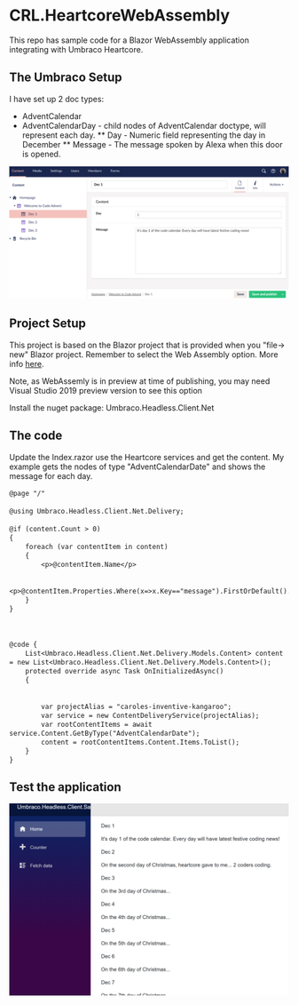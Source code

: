 # CRL.HeartcoreWebAssembly

This repo has sample code for a Blazor WebAssembly application integrating with Umbraco Heartcore.

## The Umbraco Setup
I have set up 2 doc types:

* AdventCalendar
* AdventCalendarDay - child nodes of AdventCalendar doctype, will represent each day.
** Day -  Numeric field representing the day in December
** Message - The message spoken by Alexa when this door is opened.

![](images/umbracoContent.PNG)

## Project Setup

This project is based on the Blazor project that is provided when you "file-> new" Blazor project. Remember to select the Web Assembly option. More info [here](https://docs.microsoft.com/en-gb/aspnet/core/blazor/get-started?view=aspnetcore-3.1&tabs=visual-studio).

Note, as WebAssemly is in preview at time of publishing, you may need Visual Studio 2019 preview version to see this option

Install the nuget package: Umbraco.Headless.Client.Net

## The code

Update the Index.razor use the Heartcore services and get the content. My example gets the nodes of type "AdventCalendarDate" and shows the message for each day.

```
@page "/"

@using Umbraco.Headless.Client.Net.Delivery;

@if (content.Count > 0)
{
    foreach (var contentItem in content)
    {
        <p>@contentItem.Name</p>

        <p>@contentItem.Properties.Where(x=>x.Key=="message").FirstOrDefault().Value</p>
    }
}



@code {
    List<Umbraco.Headless.Client.Net.Delivery.Models.Content> content = new List<Umbraco.Headless.Client.Net.Delivery.Models.Content>();
    protected override async Task OnInitializedAsync()
    {


        var projectAlias = "caroles-inventive-kangaroo";
        var service = new ContentDeliveryService(projectAlias);
        var rootContentItems = await service.Content.GetByType("AdventCalendarDate");
        content = rootContentItems.Content.Items.ToList();
    }
}
```

## Test the application

![](images/blazorContent.PNG)
